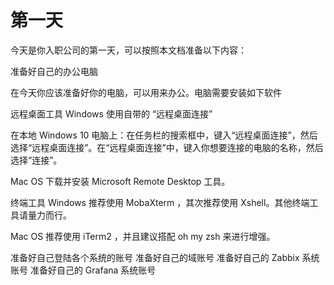 # 第一天

今天是你入职公司的第一天，可以按照本文档准备以下内容：


准备好自己的办公电脑

在今天你应该准备好你的电脑，可以用来办公。电脑需要安装如下软件

远程桌面工具
Windows 使用自带的 “远程桌面连接”

在本地 Windows 10 电脑上：在任务栏的搜索框中，键入“远程桌面连接”，然后选择“远程桌面连接”。在“远程桌面连接”中，键入你想要连接的电脑的名称，然后选择“连接”。

Mac OS 下载并安装 Microsoft Remote Desktop 工具。

终端工具
Windows 推荐使用 MobaXterm ，其次推荐使用 Xshell。其他终端工具请量力而行。

Mac OS 推荐使用 iTerm2 ，并且建议搭配 oh my zsh 来进行增强。

准备好自己登陆各个系统的账号
准备好自己的域账号
准备好自己的 Zabbix 系统账号
准备好自己的 Grafana 系统账号